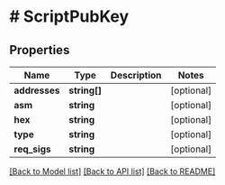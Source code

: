 # # ScriptPubKey

## Properties

Name | Type | Description | Notes
------------ | ------------- | ------------- | -------------
**addresses** | **string[]** |  | [optional]
**asm** | **string** |  | [optional]
**hex** | **string** |  | [optional]
**type** | **string** |  | [optional]
**req_sigs** | **string** |  | [optional]

[[Back to Model list]](../../README.md#models) [[Back to API list]](../../README.md#endpoints) [[Back to README]](../../README.md)
